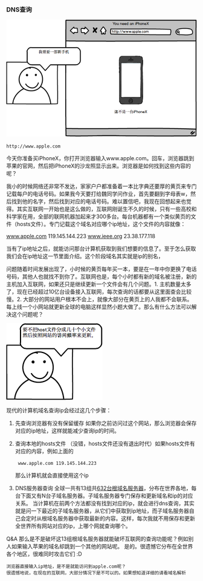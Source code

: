 ### DNS查询

![域名browser](https://raw.githubusercontent.com/EngineGirl/basic-tutorial/master/imgs/basic/%E5%9F%9F%E5%90%8Dbrowser.png)

    http://www.apple.com

今天你准备买iPhoneX，你打开浏览器输入www.apple.com。回车，浏览器跳到苹果的官网，然后把iPhoneX的沙龙照显示出来。浏览器是如何找到这些内容的呢？

我小的时候网络还非常不发达，家家户户都准备着一本比字典还要厚的黄页来专门记载每户的电话号码。如果我今天要打给魏同学问作业，首先要翻到字母表w，然后找到他的名字，然后找到对应的电话号码。难以置信吧，我现在回想起来也觉得。其实互联网一开始也是这么做的，互联网刚诞生不久的时候，只有一些高校和科学家在用，全部的联网机器加起来才300多台。每台机器都有一个类似黄页的文件（hosts文件）。专门记载这个域名对应哪个ip地址，这个文件的内容就像：

www.apple.com 119.145.144.223
www.ieee.org  23.38.177.118

当有了ip地址之后，就能访问那台计算机获取到我们想要的信息了。至于怎么获取我们会在ip地址这一节里面介绍。这个阶段域名其实就是ip的别名，

问题随着时间发展出现了，小时候的黄页每年买一本，要是在一年中你更换了电话号码，其他人也就找不到你了。互联网也是，每个小时都有新的域名被注册，新的主机加入互联网，如果还只是继续更新一个文件会有几个问题。1. 主机数量太多了，现在已经超过10亿台设备接入互联网，每次查询的话都要从这里面查会比较慢。2. 大部分的网站用户根本不会上，就像大部分在黄页上的人我都不会联系。每上线一个小网站就更新全球的电脑这样显然小题大做了。那么有什么方法可以解决这个问题呢？

![更新hosts](https://raw.githubusercontent.com/EngineGirl/basic-tutorial/master/imgs/basic/%E6%9B%B4%E6%96%B0hosts.png)


现代的计算机域名查询ip会经过这几个步骤：

1. 先查询浏览器有没有保留缓存
    如果你之前访问过这个网站，那么浏览器会保存对应的ip地址，这样就能减少查询ip的时间。

2. 查询本地的hosts文件
    （没错，hosts文件还没有退出时代）如果hosts文件有对应的内容，例如上面的

        www.apple.com 119.145.144.223
    那么计算机就会直接使用这个ip

3. DNS服务器查询
    全球一共有13组共[632台根域名服务器](https://en.wikipedia.org/wiki/Root_name_server)，分布在世界各地，每台下面又有N台子域名服务器。子域名服务器专门保存和更新域名和ip的对应关系。
    当计算机在前两个方法都没有找到对应的ip，就会进行dns查询，其实就是问一下最近的子域名服务器，从它们中获取到ip地址，而子域名服务器自己会定时从根域名服务器中获取最新的内容。这样，每次我就不用保存和更新全世界所有网站对应的ip，上哪个网就查询哪个。

Q&A
    那么是不是破坏这13组根域名服务器就能破坏互联网的查询功能呢？例如别人如果输入苹果的域名却跳到一个其他的网站呢。
    是的。很遗憾它分布在全世界各个地区，很难同时攻击它们 :D

    浏览器直接输入ip地址，是不是就能访问到apple.com呢？
    很遗憾地说，在现在的互联网，大部分情况下是不可以的。如果想知道详细的请看域名解析
